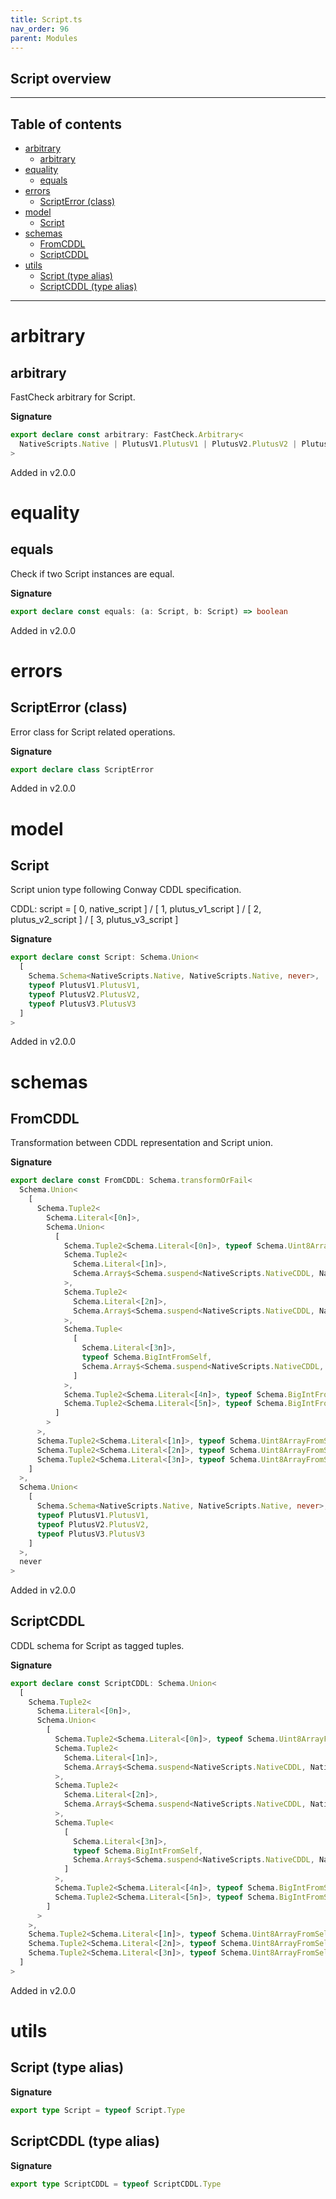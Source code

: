 ```yaml
---
title: Script.ts
nav_order: 96
parent: Modules
---
```


## Script overview

---

<h2 class="text-delta">Table of contents</h2>

- [arbitrary](#arbitrary)
  - [arbitrary](#arbitrary-1)
- [equality](#equality)
  - [equals](#equals)
- [errors](#errors)
  - [ScriptError (class)](#scripterror-class)
- [model](#model)
  - [Script](#script)
- [schemas](#schemas)
  - [FromCDDL](#fromcddl)
  - [ScriptCDDL](#scriptcddl)
- [utils](#utils)
  - [Script (type alias)](#script-type-alias)
  - [ScriptCDDL (type alias)](#scriptcddl-type-alias)

---

# arbitrary

## arbitrary

FastCheck arbitrary for Script.

**Signature**

```ts
export declare const arbitrary: FastCheck.Arbitrary<
  NativeScripts.Native | PlutusV1.PlutusV1 | PlutusV2.PlutusV2 | PlutusV3.PlutusV3
>
```

Added in v2.0.0

# equality

## equals

Check if two Script instances are equal.

**Signature**

```ts
export declare const equals: (a: Script, b: Script) => boolean
```

Added in v2.0.0

# errors

## ScriptError (class)

Error class for Script related operations.

**Signature**

```ts
export declare class ScriptError
```

Added in v2.0.0

# model

## Script

Script union type following Conway CDDL specification.

CDDL:
script =
[ 0, native_script ]
/ [ 1, plutus_v1_script ]
/ [ 2, plutus_v2_script ]
/ [ 3, plutus_v3_script ]

**Signature**

```ts
export declare const Script: Schema.Union<
  [
    Schema.Schema<NativeScripts.Native, NativeScripts.Native, never>,
    typeof PlutusV1.PlutusV1,
    typeof PlutusV2.PlutusV2,
    typeof PlutusV3.PlutusV3
  ]
>
```

Added in v2.0.0

# schemas

## FromCDDL

Transformation between CDDL representation and Script union.

**Signature**

```ts
export declare const FromCDDL: Schema.transformOrFail<
  Schema.Union<
    [
      Schema.Tuple2<
        Schema.Literal<[0n]>,
        Schema.Union<
          [
            Schema.Tuple2<Schema.Literal<[0n]>, typeof Schema.Uint8ArrayFromSelf>,
            Schema.Tuple2<
              Schema.Literal<[1n]>,
              Schema.Array$<Schema.suspend<NativeScripts.NativeCDDL, NativeScripts.NativeCDDL, never>>
            >,
            Schema.Tuple2<
              Schema.Literal<[2n]>,
              Schema.Array$<Schema.suspend<NativeScripts.NativeCDDL, NativeScripts.NativeCDDL, never>>
            >,
            Schema.Tuple<
              [
                Schema.Literal<[3n]>,
                typeof Schema.BigIntFromSelf,
                Schema.Array$<Schema.suspend<NativeScripts.NativeCDDL, NativeScripts.NativeCDDL, never>>
              ]
            >,
            Schema.Tuple2<Schema.Literal<[4n]>, typeof Schema.BigIntFromSelf>,
            Schema.Tuple2<Schema.Literal<[5n]>, typeof Schema.BigIntFromSelf>
          ]
        >
      >,
      Schema.Tuple2<Schema.Literal<[1n]>, typeof Schema.Uint8ArrayFromSelf>,
      Schema.Tuple2<Schema.Literal<[2n]>, typeof Schema.Uint8ArrayFromSelf>,
      Schema.Tuple2<Schema.Literal<[3n]>, typeof Schema.Uint8ArrayFromSelf>
    ]
  >,
  Schema.Union<
    [
      Schema.Schema<NativeScripts.Native, NativeScripts.Native, never>,
      typeof PlutusV1.PlutusV1,
      typeof PlutusV2.PlutusV2,
      typeof PlutusV3.PlutusV3
    ]
  >,
  never
>
```

Added in v2.0.0

## ScriptCDDL

CDDL schema for Script as tagged tuples.

**Signature**

```ts
export declare const ScriptCDDL: Schema.Union<
  [
    Schema.Tuple2<
      Schema.Literal<[0n]>,
      Schema.Union<
        [
          Schema.Tuple2<Schema.Literal<[0n]>, typeof Schema.Uint8ArrayFromSelf>,
          Schema.Tuple2<
            Schema.Literal<[1n]>,
            Schema.Array$<Schema.suspend<NativeScripts.NativeCDDL, NativeScripts.NativeCDDL, never>>
          >,
          Schema.Tuple2<
            Schema.Literal<[2n]>,
            Schema.Array$<Schema.suspend<NativeScripts.NativeCDDL, NativeScripts.NativeCDDL, never>>
          >,
          Schema.Tuple<
            [
              Schema.Literal<[3n]>,
              typeof Schema.BigIntFromSelf,
              Schema.Array$<Schema.suspend<NativeScripts.NativeCDDL, NativeScripts.NativeCDDL, never>>
            ]
          >,
          Schema.Tuple2<Schema.Literal<[4n]>, typeof Schema.BigIntFromSelf>,
          Schema.Tuple2<Schema.Literal<[5n]>, typeof Schema.BigIntFromSelf>
        ]
      >
    >,
    Schema.Tuple2<Schema.Literal<[1n]>, typeof Schema.Uint8ArrayFromSelf>,
    Schema.Tuple2<Schema.Literal<[2n]>, typeof Schema.Uint8ArrayFromSelf>,
    Schema.Tuple2<Schema.Literal<[3n]>, typeof Schema.Uint8ArrayFromSelf>
  ]
>
```

Added in v2.0.0

# utils

## Script (type alias)

**Signature**

```ts
export type Script = typeof Script.Type
```

## ScriptCDDL (type alias)

**Signature**

```ts
export type ScriptCDDL = typeof ScriptCDDL.Type
```
